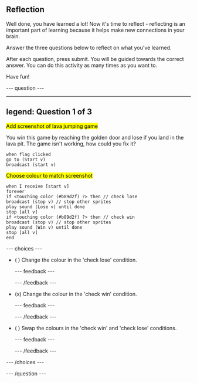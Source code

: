 ## Reflection

Well done, you have learned a lot! Now it's time to reflect - reflecting is an important part of learning because it helps make new connections in your brain.

Answer the three questions below to reflect on what you've learned.

After each question, press submit. You will be guided towards the correct answer. You can do this activity as many times as you want to.

Have fun!

--- question ---

---
legend: Question 1 of 3
---

<mark>Add screenshot of lava jumping game</mark>

You win this game by reaching the golden door and lose if you land in the lava pit. The game isn't working, how could you fix it?

```blocks3
when flag clicked
go to (Start v)
broadcast (start v)
```

<mark>Choose colour to match screenshot</mark>

```blocks3
when I receive [start v]
forever
if <touching color (#b89d2f) ?> then // check lose
broadcast (stop v) // stop other sprites
play sound (Lose v) until done
stop [all v]
if <touching color (#b89d2f) ?> then // check win
broadcast (stop v) // stop other sprites
play sound (Win v) until done
stop [all v]
end
```


--- choices ---

- ( ) Change the colour in the 'check lose' condition.

  --- feedback ---

  --- /feedback ---

- (x) Change the colour in the 'check win' condition.

  --- feedback ---

  --- /feedback ---

- ( ) Swap the colours in the 'check win' and 'check lose' conditions.

  --- feedback ---

  --- /feedback ---

--- /choices ---

--- /question ---
